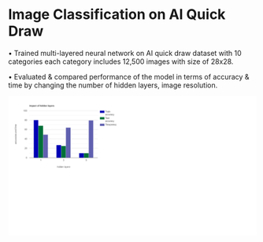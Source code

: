# Image Classification on AI Quick Draw 
•	Trained multi-layered neural network on AI quick draw dataset with 10 categories each category includes 12,500 images with size of 28x28.

•	Evaluated & compared performance of the model in terms of accuracy & time by changing the number of hidden layers, image resolution.

![Plot](https://github.com/prabha1729/Image-Classification/blob/master/Untitled.png)

